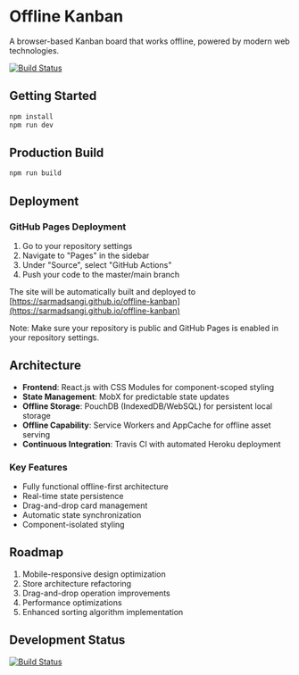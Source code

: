# Offline Kanban

A browser-based Kanban board that works offline, powered by modern web technologies.

[![Build Status](https://travis-ci.org/sarmadsangi/offline-kanban.svg?branch=master)](https://travis-ci.org/sarmadsangi/offline-kanban)

## Getting Started

```bash
npm install
npm run dev
```

## Production Build
```bash
npm run build
```

## Deployment

### GitHub Pages Deployment

1. Go to your repository settings
2. Navigate to "Pages" in the sidebar
3. Under "Source", select "GitHub Actions"
4. Push your code to the master/main branch

The site will be automatically built and deployed to [https://sarmadsangi.github.io/offline-kanban](https://sarmadsangi.github.io/offline-kanban)

Note: Make sure your repository is public and GitHub Pages is enabled in your repository settings.

## Architecture

- **Frontend**: React.js with CSS Modules for component-scoped styling
- **State Management**: MobX for predictable state updates
- **Offline Storage**: PouchDB (IndexedDB/WebSQL) for persistent local storage
- **Offline Capability**: Service Workers and AppCache for offline asset serving
- **Continuous Integration**: Travis CI with automated Heroku deployment

### Key Features

- Fully functional offline-first architecture
- Real-time state persistence
- Drag-and-drop card management
- Automatic state synchronization
- Component-isolated styling

## Roadmap

1. Mobile-responsive design optimization
2. Store architecture refactoring
3. Drag-and-drop operation improvements
4. Performance optimizations
5. Enhanced sorting algorithm implementation

## Development Status

[![Build Status](https://travis-ci.org/sarmadsangi/offline-kanban.svg?branch=master)](https://travis-ci.org/sarmadsangi/offline-kanban)

